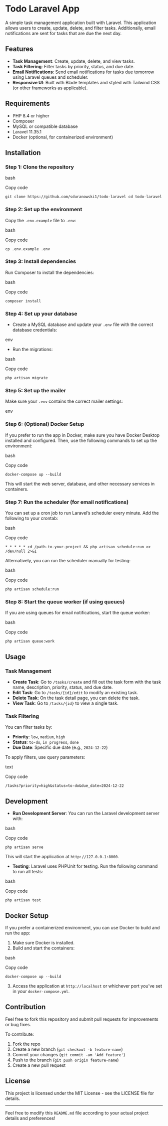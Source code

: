 
Todo Laravel App
================

A simple task management application built with Laravel. This application allows users to create, update, delete, and filter tasks. Additionally, email notifications are sent for tasks that are due the next day.

Features
--------

*   **Task Management**: Create, update, delete, and view tasks.
*   **Task Filtering**: Filter tasks by priority, status, and due date.
*   **Email Notifications**: Send email notifications for tasks due tomorrow using Laravel queues and scheduler.
*   **Responsive UI**: Built with Blade templates and styled with Tailwind CSS (or other frameworks as applicable).

Requirements
------------

*   PHP 8.4 or higher
*   Composer
*   MySQL or compatible database
*   Laravel 11.35.1
*   Docker (optional, for containerized environment)

Installation
------------

### Step 1: Clone the repository

bash

Copy code

`git clone https://github.com/sduranowski1/todo-laravel cd todo-laravel`

### Step 2: Set up the environment

Copy the `.env.example` file to `.env`:

bash

Copy code

`cp .env.example .env`

### Step 3: Install dependencies

Run Composer to install the dependencies:

bash

Copy code

`composer install`

### Step 4: Set up your database

*   Create a MySQL database and update your `.env` file with the correct database credentials:

env


*   Run the migrations:

bash

Copy code

`php artisan migrate`

### Step 5: Set up the mailer

Make sure your `.env` contains the correct mailer settings:

env


### Step 6: (Optional) Docker Setup

If you prefer to run the app in Docker, make sure you have Docker Desktop installed and configured. Then, use the following commands to set up the environment:

bash

Copy code

`docker-compose up --build`

This will start the web server, database, and other necessary services in containers.

### Step 7: Run the scheduler (for email notifications)

You can set up a cron job to run Laravel’s scheduler every minute. Add the following to your crontab:

bash

Copy code

`* * * * * cd /path-to-your-project && php artisan schedule:run >> /dev/null 2>&1`

Alternatively, you can run the scheduler manually for testing:

bash

Copy code

`php artisan schedule:run`

### Step 8: Start the queue worker (if using queues)

If you are using queues for email notifications, start the queue worker:

bash

Copy code

`php artisan queue:work`

Usage
-----

### Task Management

*   **Create Task**: Go to `/tasks/create` and fill out the task form with the task name, description, priority, status, and due date.
*   **Edit Task**: Go to `/tasks/{id}/edit` to modify an existing task.
*   **Delete Task**: On the task detail page, you can delete the task.
*   **View Task**: Go to `/tasks/{id}` to view a single task.

### Task Filtering

You can filter tasks by:

*   **Priority**: `low`, `medium`, `high`
*   **Status**: `to-do`, `in progress`, `done`
*   **Due Date**: Specific due date (e.g., `2024-12-22`)

To apply filters, use query parameters:

text

Copy code

`/tasks?priority=high&status=to-do&due_date=2024-12-22`

Development
-----------

*   **Run Development Server**: You can run the Laravel development server with:

bash

Copy code

`php artisan serve`

This will start the application at `http://127.0.0.1:8000`.

*   **Testing**: Laravel uses PHPUnit for testing. Run the following command to run all tests:

bash

Copy code

`php artisan test`

Docker Setup
------------

If you prefer a containerized environment, you can use Docker to build and run the app:

1.  Make sure Docker is installed.
2.  Build and start the containers:

bash

Copy code

`docker-compose up --build`

3.  Access the application at `http://localhost` or whichever port you’ve set in your `docker-compose.yml`.

Contribution
------------

Feel free to fork this repository and submit pull requests for improvements or bug fixes.

To contribute:

1.  Fork the repo
2.  Create a new branch (`git checkout -b feature-name`)
3.  Commit your changes (`git commit -am 'Add feature'`)
4.  Push to the branch (`git push origin feature-name`)
5.  Create a new pull request

License
-------

This project is licensed under the MIT License - see the LICENSE file for details.

* * *

Feel free to modify this `README.md` file according to your actual project details and preferences!